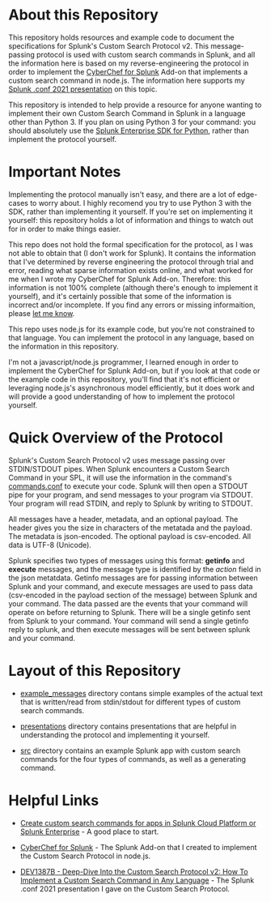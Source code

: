 # About this Repository
This repository holds resources and example code to document the specifications for Splunk's Custom Search Protocol v2. This message-passing protocol is used with custom search commands in Splunk, and all the information here is based on my reverse-engineering the protocol in order to implement the [CyberChef for Splunk](https://splunkbase.splunk.com/app/5348/) Add-on that implements a custom search command in node.js.  The information here supports my [Splunk .conf 2021 presentation](https://conf.splunk.com/learn/session-catalog.html?search=1387b) on this topic.

This repository is intended to help provide a resource for anyone wanting to implement their own Custom Search Command in Splunk in a language other than Python 3.  If you plan on using Python 3 for your command: you should absolutely use the [Splunk Enterprise SDK for Python](https://github.com/splunk/splunk-sdk-python), rather than implement the protocol yourself.

# Important Notes
Implementing the protocol manually isn't easy, and there are a lot of edge-cases to worry about. I highly recomend you try to use Python 3 with the SDK, rather than implementing it yourself.  If you're set on implementing it yourself: this repository holds a lot of information and things to watch out for in order to make things easier.

This repo does not hold the formal specification for the protocol, as I was not able to obtain that (I don't work for Splunk).  It contains the information that I've determined by reverse engineering the protocol through trial and error,  reading what sparse information exists online, and what worked for me when I wrote my CyberChef for Splunk Add-on.  Therefore: this information is not 100% complete (although there's enough to implement it yourself), and it's certainly possible that some of the information is incorrect and/or incomplete. If you find any errors or missing informaition, please [let me know](mailto:noah@sublimerobots.com?subject=Custom%20Search%20Protocol).

This repo uses node.js for its example code, but you're not constrained to that language. You can implement the protocol in any language, based on the information in this repository.

I'm not a javascript/node.js programmer, I learned enough in order to implement the CyberChef for Splunk Add-on, but if you look at that code or the example code in this repository, you'll find that it's not efficient or leveraging node.js's asynchronous model efficiently, but it does work and will provide a good understanding of how to implement the protocol yourself.

# Quick Overview of the Protocol
Splunk's Custom Search Protocol v2 uses message passing over STDIN/STDOUT pipes. When Splunk encounters a Custom Search Command in your SPL, it will use the information in the command's [commands.conf](https://docs.splunk.com/Documentation/Splunk/8.2.1/Admin/Commandsconf) to execute your code.  Splunk will then open a STDOUT pipe for your program, and send messages to your program via STDOUT. Your program will read STDIN, and reply to Splunk by writing to STDOUT.

All messages have a header, metadata, and an optional payload. The header gives you the size in characters of the metatada and the payload. The metadata is json-encoded. The optional payload is csv-encoded.  All data is UTF-8 (Unicode).  

Splunk specifies two types of messages using this format: **getinfo** and **execute** messages, and the message type is identified by the *action* field in the json metatdata.  Getinfo messages are for passing information between Splunk and your command, and execute messages are used to pass data (csv-encoded in the payload section of the message) between Splunk and your command. The data passed are the events that your command will operate on before returning to Splunk.  There will be a single getinfo sent from Splunk to your command. Your command will send a single getinfo reply to splunk, and then execute messages will be sent between splunk and your command.

# Layout of this Repository
* [example_messages](./example_messages) directory contans simple examples of the actual text that is written/read from stdin/stdout for different types of custom search commands.

* [presentations](./presentations) directory contains presentations that are helpful in understanding the protocol and implementing it yourself.

* [src](./src) directory contains an example Splunk app with custom search commands for the four types of commands, as well as a generating command.

# Helpful Links
* [Create custom search commands for apps in Splunk Cloud Platform or Splunk Enterprise](https://dev.splunk.com/enterprise/docs/devtools/customsearchcommands/) - A good place to start.

* [CyberChef for Splunk](https://splunkbase.splunk.com/app/5348/) - The Splunk Add-on that I created to implement the Custom Search Protocol in node.js.

* [
DEV1387B - Deep-Dive Into the Custom Search Protocol v2: How To Implement a Custom Search Command in Any Language](https://conf.splunk.com/learn/session-catalog.html?search=1387b) - The Splunk .conf 2021 presentation I gave on the Custom Search Protocol.


